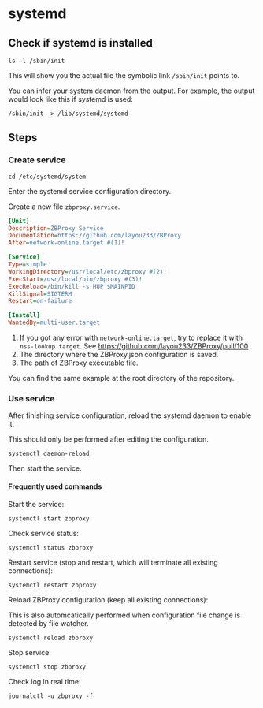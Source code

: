 # systemd

## Check if systemd is installed

```shell
ls -l /sbin/init
```

This will show you the actual file the symbolic link `/sbin/init` points to.

You can infer your system daemon from the output. For example, the output would look like this if systemd is used:

```shell
/sbin/init -> /lib/systemd/systemd
```

## Steps

### Create service

```shell
cd /etc/systemd/system
```

Enter the systemd service configuration directory.

Create a new file `zbproxy.service`.

``` ini title="zbproxy.service"
[Unit]
Description=ZBProxy Service
Documentation=https://github.com/layou233/ZBProxy
After=network-online.target #(1)!

[Service]
Type=simple
WorkingDirectory=/usr/local/etc/zbproxy #(2)!
ExecStart=/usr/local/bin/zbproxy #(3)!
ExecReload=/bin/kill -s HUP $MAINPID
KillSignal=SIGTERM
Restart=on-failure

[Install]
WantedBy=multi-user.target
```

1. If you got any error with `network-online.target`, try to replace it with `nss-lookup.target`.
   See https://github.com/layou233/ZBProxy/pull/100 .
2. The directory where the ZBProxy.json configuration is saved.
3. The path of ZBProxy executable file.

You can find the same example at the root directory of the repository.

### Use service

After finishing service configuration, reload the systemd daemon to enable it.

This should only be performed after editing the configuration.

```shell
systemctl daemon-reload
```

Then start the service.

#### Frequently used commands

Start the service:

```shell
systemctl start zbproxy
```

Check service status:

```shell
systemctl status zbproxy
```

Restart service (stop and restart, which will terminate all existing connections):

```shell
systemctl restart zbproxy
```

Reload ZBProxy configuration (keep all existing connections):

This is also automcatically performed when configuration file change is detected by file watcher.

```shell
systemctl reload zbproxy
```

Stop service:

```shell
systemctl stop zbproxy
```

Check log in real time:

```shell
journalctl -u zbproxy -f
```
